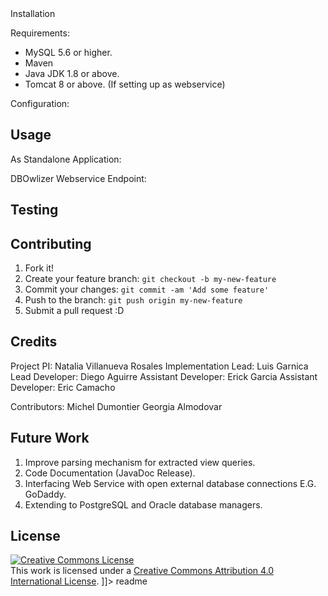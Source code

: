 <snippet>
  <content><![CDATA[
DBOwlizer
DBOwlizer is a tool that automatically generates ontologies from relational databases. DBOWLizer allows a user to: i) automatically represent the database schema of a relational database using the relational-model-ontology, ii) represent heuristics to map relational database elements to ontology terms using the relational-to-ontology-mapping ontology, iii) generate an OWL ontology based on the structure of a relational database schema (including views) and said heuristics, and iv) generate R2RML mappings from the relational database schema to the extracted ontology.

## Installation
Requirements:
+ MySQL 5.6 or higher.
+ Maven 
+ Java JDK 1.8 or above.  
+ Tomcat 8 or above. (If setting up as webservice)

Configuration:





## Usage
As Standalone Application:


DBOwlizer Webservice Endpoint:


## Testing


## Contributing
1. Fork it!
2. Create your feature branch: `git checkout -b my-new-feature`
3. Commit your changes: `git commit -am 'Add some feature'`
4. Push to the branch: `git push origin my-new-feature`
5. Submit a pull request :D


## Credits
Project PI: Natalia Villanueva Rosales
Implementation Lead: Luis Garnica
Lead Developer: Diego Aguirre
Assistant Developer: Erick Garcia
Assistant Developer: Eric Camacho

Contributors:
Michel Dumontier
Georgia Almodovar

## Future Work
1. Improve parsing mechanism for extracted view queries.
2. Code Documentation (JavaDoc Release).
3. Interfacing Web Service with open external database connections E.G. GoDaddy.
4. Extending to PostgreSQL and Oracle database managers.


## License
<a rel="license" href="http://creativecommons.org/licenses/by/4.0/"><img alt="Creative Commons License" style="border-width:0" src="https://i.creativecommons.org/l/by/4.0/88x31.png" /></a><br />This work is licensed under a <a rel="license" href="http://creativecommons.org/licenses/by/4.0/">Creative Commons Attribution 4.0 International License</a>.
]]></content>
  <tabTrigger>readme</tabTrigger>
</snippet>